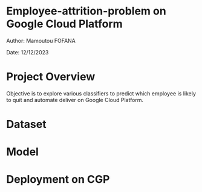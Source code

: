 # Employee-attrition-problem on Google Cloud Platform

Author: Mamoutou FOFANA

Date: 12/12/2023

# Project Overview
Objective is to explore various classifiers to predict which employee is likely to quit and automate deliver on Google Cloud Platform.

# Dataset


# Model


# Deployment on CGP